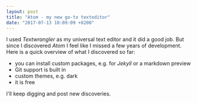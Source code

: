 ```yaml
---
layout: post
title: "Atom - my new go-to texteditor"
date: "2017-07-13 10:09:09 +0200"
---
```


I used _Textwrangler_ as my universal text editor and it did a good job. But since I discovered _Atom_ I feel like I missed a few years of development.    
Here is a quick overview of what I discovered so far:
* you can install custom packages, e.g. for _Jekyll_ or a markdown preview
* Git support is built in
* custom themes, e.g. dark
* it is free

I'll keep digging and post new discoveries.
